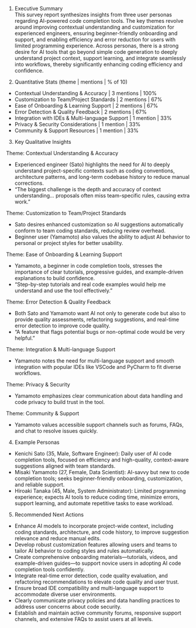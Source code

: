 1. Executive Summary  
This survey report synthesizes insights from three user personas regarding AI-powered code completion tools. The key themes revolve around improving contextual understanding and customization for experienced engineers, ensuring beginner-friendly onboarding and support, and enabling efficiency and error reduction for users with limited programming experience. Across personas, there is a strong desire for AI tools that go beyond simple code generation to deeply understand project context, support learning, and integrate seamlessly into workflows, thereby significantly enhancing coding efficiency and confidence.

2. Quantitative Stats (theme | mentions | % of 10)  
- Contextual Understanding & Accuracy | 3 mentions | 100%  
- Customization to Team/Project Standards | 2 mentions | 67%  
- Ease of Onboarding & Learning Support | 2 mentions | 67%  
- Error Detection & Quality Feedback | 2 mentions | 67%  
- Integration with IDEs & Multi-language Support | 1 mention | 33%  
- Privacy & Security Considerations | 1 mention | 33%  
- Community & Support Resources | 1 mention | 33%  

3. Key Qualitative Insights  

Theme: Contextual Understanding & Accuracy  
- Experienced engineer (Sato) highlights the need for AI to deeply understand project-specific contexts such as coding conventions, architecture patterns, and long-term codebase history to reduce manual corrections.  
- “The biggest challenge is the depth and accuracy of context understanding… proposals often miss team-specific rules, causing extra work.”  

Theme: Customization to Team/Project Standards  
- Sato desires enhanced customization so AI suggestions automatically conform to team coding standards, reducing review overhead.  
- Beginner user (Yamamoto) also values the ability to adjust AI behavior to personal or project styles for better usability.  

Theme: Ease of Onboarding & Learning Support  
- Yamamoto, a beginner in code completion tools, stresses the importance of clear tutorials, progressive guides, and example-driven explanations to build confidence.  
- “Step-by-step tutorials and real code examples would help me understand and use the tool effectively.”  

Theme: Error Detection & Quality Feedback  
- Both Sato and Yamamoto want AI not only to generate code but also to provide quality assessments, refactoring suggestions, and real-time error detection to improve code quality.  
- “A feature that flags potential bugs or non-optimal code would be very helpful.”  

Theme: Integration & Multi-language Support  
- Yamamoto notes the need for multi-language support and smooth integration with popular IDEs like VSCode and PyCharm to fit diverse workflows.  

Theme: Privacy & Security  
- Yamamoto emphasizes clear communication about data handling and code privacy to build trust in the tool.  

Theme: Community & Support  
- Yamamoto values accessible support channels such as forums, FAQs, and chat to resolve issues quickly.  

4. Example Personas  

- Kenichi Sato (35, Male, Software Engineer): Daily user of AI code completion tools, focused on efficiency and high-quality, context-aware suggestions aligned with team standards.  
- Misaki Yamamoto (27, Female, Data Scientist): AI-savvy but new to code completion tools; seeks beginner-friendly onboarding, customization, and reliable support.  
- Hiroaki Tanaka (45, Male, System Administrator): Limited programming experience; expects AI tools to reduce coding time, minimize errors, support learning, and automate repetitive tasks to ease workload.  

5. Recommended Next Actions  

- Enhance AI models to incorporate project-wide context, including coding standards, architecture, and code history, to improve suggestion relevance and reduce manual edits.  
- Develop robust customization features allowing users and teams to tailor AI behavior to coding styles and rules automatically.  
- Create comprehensive onboarding materials—tutorials, videos, and example-driven guides—to support novice users in adopting AI code completion tools confidently.  
- Integrate real-time error detection, code quality evaluation, and refactoring recommendations to elevate code quality and user trust.  
- Ensure broad IDE compatibility and multi-language support to accommodate diverse user environments.  
- Clearly communicate privacy policies and data handling practices to address user concerns about code security.  
- Establish and maintain active community forums, responsive support channels, and extensive FAQs to assist users at all levels.